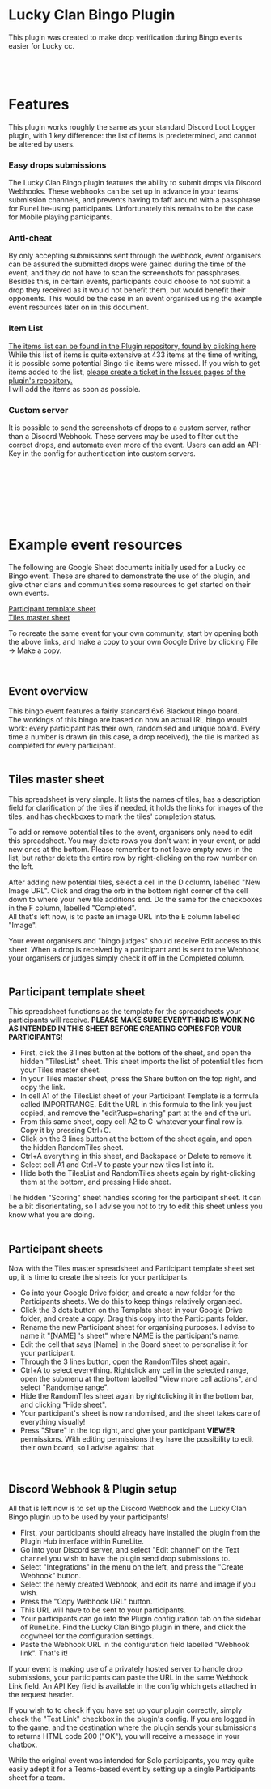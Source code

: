# Lucky Clan Bingo Plugin

This plugin was created to make drop verification during Bingo events easier for Lucky cc.  
</br>  
</br>
  
# Features
This plugin works roughly the same as your standard Discord Loot Logger plugin, with 1 key difference: the list of items is predetermined, and cannot be altered by users.
  
### Easy drops submissions
The Lucky Clan Bingo plugin features the ability to submit drops via Discord Webhooks. These webhooks can be set up in advance in your teams' submission channels, and prevents having to faff around with a passphrase for RuneLite-using participants.
Unfortunately this remains to be the case for Mobile playing participants.
  
### Anti-cheat
By only accepting submissions sent through the webhook, event organisers can be assured the submitted drops were gained during the time of the event, and they do not have to scan the screenshots for passphrases.
Besides this, in certain events, participants could choose to not submit a drop they received as it would not benefit them, but would benefit their opponents. This would be the case in an event organised using the example event resources later on in this document.
  
### Item List
[The items list can be found in the Plugin repository, found by clicking here](https://github.com/EwwItsMike/LuckyClanBingo/blob/master/src/main/resources/items.txt)  
While this list of items is quite extensive at 433 items at the time of writing, it is possible some potential Bingo tile items were missed. If you wish to get items added to the list, [please create a ticket in the Issues pages of the plugin's repository.](https://github.com/EwwItsMike/LuckyClanBingo/issues)  
I will add the items as soon as possible.  

### Custom server 
It is possible to send the screenshots of drops to a custom server, rather than a Discord Webhook.
These servers may be used to filter out the correct drops, and automate even more of the event.
Users can add an API-Key in the config for authentication into custom servers.

</br>  
</br>  
</br>  
</br>  
</br>  
</br>  

# Example event resources
The following are Google Sheet documents initially used for a Lucky cc Bingo event. These are shared to demonstrate the use of the plugin, and give other clans and communities some resources to get started on their own events.  

[Participant template sheet](https://docs.google.com/spreadsheets/d/17YPfy7IFr2w4XRGgF7oGEOrmhYDv_lUiDqBz-REXmlM/edit?usp=sharing)  
[Tiles master sheet](https://docs.google.com/spreadsheets/d/1qTFFCE7YD2hnktdj5iPAjazOLsdTFJe5Yg2O8suA0qY/edit?usp=sharing)  

To recreate the same event for your own community, start by opening both the above links, and make a copy to your own Google Drive by clicking File -> Make a copy.  

</br>  

## Event overview
This bingo event features a fairly standard 6x6 Blackout bingo board.  
The workings of this bingo are based on how an actual IRL bingo would work: every participant has their own, randomised and unique board. Every time a number is drawn (in this case, a drop received), the tile is marked as completed for every participant.  
</br>  

## Tiles master sheet
This spreadsheet is very simple. It lists the names of tiles, has a description field for clarification of the tiles if needed, it holds the links for images of the tiles, and has checkboxes to mark the tiles' completion status.  
  
To add or remove potential tiles to the event, organisers only need to edit this spreadsheet. You may delete rows you don't want in your event, or add new ones at the bottom.  Please remember to not leave empty rows in the list, but rather delete the entire row by right-clicking on the row number on the left.  
  
After adding new potential tiles, select a cell in the D column, labelled "New Image URL". Click and drag the orb in the bottom right corner of the cell down to where your new tile additions end. Do the same for the checkboxes in the F column, labelled "Completed".  
All that's left now, is to paste an image URL into the E column labelled "Image".  
  
Your event organisers and "bingo judges" should receive Edit access to this sheet. When a drop is received by a participant and is sent to the Webhook, your organisers or judges simply check it off in the Completed column.  
</br>

## Participant template sheet
This spreadsheet functions as the template for the spreadsheets your participants will receive. **PLEASE MAKE SURE EVERYTHING IS WORKING AS INTENDED IN THIS SHEET BEFORE CREATING COPIES FOR YOUR PARTICIPANTS!**  
  
- First, click the 3 lines button at the bottom of the sheet, and open the hidden "TilesList" sheet. This sheet imports the list of potential tiles from your Tiles master sheet. 
- In your Tiles master sheet, press the Share button on the top right, and copy the link.
- In cell A1 of the TilesList sheet of your Participant Template is a formula called IMPORTRANGE. Edit the URL in this formula to the link you just copied, and remove the "edit?usp=sharing" part at the end of the url.
- From this same sheet, copy cell A2 to C-whatever your final row is. Copy it by pressing Ctrl+C.
- Click on the 3 lines button at the bottom of the sheet again, and open the hidden RandomTiles sheet.
- Ctrl+A everything in this sheet, and Backspace or Delete to remove it. 
- Select cell A1 and Ctrl+V to paste your new tiles list into it.
- Hide both the TilesList and RandomTiles sheets again by right-clicking them at the bottom, and pressing Hide sheet.
  
The hidden "Scoring" sheet handles scoring for the participant sheet. It can be a bit disorientating, so I advise you not to try to edit this sheet unless you know what you are doing.  
</br>

## Participant sheets
Now with the Tiles master spreadsheet and Participant template sheet set up, it is time to create the sheets for your participants.  
  
- Go into your Google Drive folder, and create a new folder for the Participants sheets. We do this to keep things relatively organised.
- Click the 3 dots button on the Template sheet in your Google Drive folder, and create a copy. Drag this copy into the Participants folder.
- Rename the new Participant sheet for organising purposes. I advise to name it "[NAME] 's sheet" where NAME is the participant's name.
- Edit the cell that says [Name] in the Board sheet to personalise it for your participant.
- Through the 3 lines button, open the RandomTiles sheet again. 
- Ctrl+A to select everything. Rightclick any cell in the selected range, open the submenu at the bottom labelled "View more cell actions", and select "Randomise range".
- Hide the RandomTiles sheet again by rightclicking it in the bottom bar, and clicking "Hide sheet".
- Your participant's sheet is now randomised, and the sheet takes care of everything visually!
- Press "Share" in the top right, and give your participant **VIEWER** permissions. With editing permissions they have the possibility to edit their own board, so I advise against that.  
</br>
  
## Discord Webhook & Plugin setup
All that is left now is to set up the Discord Webhook and the Lucky Clan Bingo plugin up to be used by your participants!  
  
- First, your participants should already have installed the plugin from the Plugin Hub interface within RuneLite.
- Go into your Discord server, and select "Edit channel" on the Text channel you wish to have the plugin send drop submissions to.
- Select "Integrations" in the menu on the left, and press the "Create Webhook" button.
- Select the newly created Webhook, and edit its name and image if you wish.
- Press the "Copy Webhook URL" button.
- This URL will have to be sent to your participants. 
- Your participants can go into the Plugin configuration tab on the sidebar of RuneLite. Find the Lucky Clan Bingo plugin in there, and click the cogwheel for the configuration settings.
- Paste the Webhook URL in the configuration field labelled "Webhook link". That's it!

If your event is making use of a privately hosted server to handle drop submissions, your participants can paste the URL in the same Webhook Link field.
An API Key field is available in the config which gets attached in the request header.

If you wish to to check if you have set up your plugin correctly, simply check the "Test Link" checkbox in the plugin's config.
If you are logged in to the game, and the destination where the plugin sends your submissions to returns HTML code 200 ("OK"), 
you will receive a message in your chatbox.

While the original event was intended for Solo participants, you may quite easily adept it for a Teams-based event by setting up a single Participants sheet for a team.
